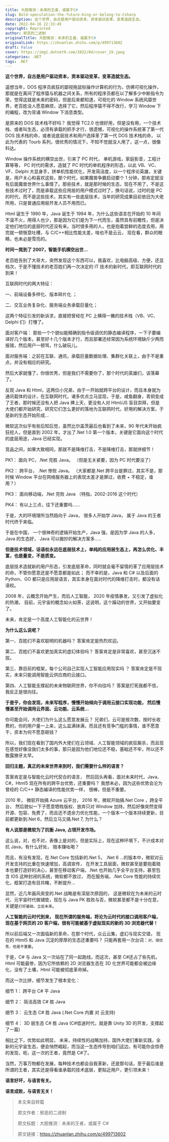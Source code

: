```yaml
---
title: 大胆推测：未来的王者，或属于C#
slug: Bold-speculation-the-future-king-or-belong-to-Csharp
description: 这个世界，自古是用户驱动资本，资本驱动变革，变革造就生态。
date: 2022-04-16 22:33:45
copyright: Reprinted
author: 邪恶的二进制
originalTitle: 大胆推测：未来的王者，或属于C#
originalLink: https://zhuanlan.zhihu.com/p/499713602
draft: False
cover: https://img1.dotnet9.com/2022/04/cover_19.jpeg
categories: .NET
tags: .NET
---
```


**这个世界，自古是用户驱动资本，资本驱动变革，变革造就生态。**

遥想当年，DOS 程序员疯狂的鄙视拖鼠标操作计算机的行为，仿佛可视化操作， 那就是在离间了程序猿与机器之间关系，所有的程序员都在以了解多少中断指令为荣，觉得这就是未来的密码，但是后来都知道，可视化的 Window 系统风靡世界，老百姓没人愿意麻烦，选择了它，然后程序猿不得不改行，学习 Window 下的编程，改为背诵 Window 下消息类型。

是原来的 DOS 技术栈不好吗？ 我觉得 TC2.0 也很好用，但是没有用，一个技术栈、或者叫生态，必须有承载的抓手才行，很遗憾，可视化的操作系统革了第一代 DOS 技术栈的命，或者说底层技术和用户选择革了第一代 DOS 技术栈的命， 以此为代表的 Tourb 系列，很优秀的情况下，不知不觉就没人用了，这一点，很像科达。

Window 操作系统的横空出世，引来了 PC 时代， 单机游戏，家庭影音，工程计算等等， PC 时代的需求，造就了 PC 时代的单机程序的形态，以此 VB、VC、VF、Delphi 大显身手，拼单机性能优化，开发简洁度，以一个程序论英雄，关键是，用户关心和喜欢这些，那个时代，如果魔兽争霸启动要个 1 分钟，那肯定就没有后面魔兽世界什么事情了。那些技术，就是那时候的生态，现在不用了，不是这些技术过时了，而是承载这些应用层的用户模式过时了，换句话说，过时的是 PC 的时代，而不是这些技术，其实有一些底层技术，当年的研究成果目前依旧为大佬所用，只是普通应用层开发人员不用而已。

Html 诞生于 1990 年，Java 诞生于 1994 年，为什么这些语言在开始的 10 年间不温不火，用得人也少，那是因为它们是为下一代而生，虽然具有前瞻性，但是决定他们地位的底层时代还没有来。当时很多用的人，也是抱着尝鲜的态度去用，用完就一顿惬意吐槽，与 C/C++相比性能太差，啥也不是云云， 现在看，群众的眼睛，也未必是雪亮的。

**时间一晃到了 2007，智能手机横空出世...**

老百姓告别了大哥大，突然发现这个东西可以，我喜欢，比电脑高级、方便，还显档次，于是不懂技术的老百姓们再一次决定的 IT 技术的新时代，即互联网时代的到来！

互联网时代的两大特征：

一、前端设备多样化、版本碎片化 ；

二、交互业务复杂化、服务端业务承载巨量化；

这两个特征引发的新诉求，直接把曾经在 PC 上横得一撇的技术栈（VB、VC、Delphi 们）打懵了。

面对客户端： 那些一个个貌似能精确到指令级调优的静态编译程序，一下子要编译好几个版本，甚至好十几个版本才行，而且部署还经常因为系统环境缺斤少两而报错，然后用户一顿骂，什么破玩儿。

面对服务端：之前在互联、通讯，承载巨量数据处理、集群化关联上，由于不是重点，并没有相应的研究。

然后大家就懂了，你很优秀，但是我们不需要你了，那个时代的英雄们，该落幕了。

反观 Java 和 Html，这两位小兄弟，由于一开始就跨平台的设计，而且本身就为通讯载体的设计，在互联网时代，诸多优点立马显现，于是，咸鱼翻身，青铜变成了王者，那时候还没有人把 Java 捧上天，更没有人对 Html/JS 盲目崇拜，但是大佬们都开始研究，研究它们怎么更好的落地为互联网时代，好用的解决方案，于是新的生态开始形成...

微软这次似乎有些后知后觉，虽然比尔盖茨最后也看到了未来，90 年代末开始疯狂挖人，但是直到 2002 年，才出了.Net 1.0 第一个版本，关键是它面向这个时代的底层用途，Java 已经实现。

竞品之间，如果大致相同，那就不是降维打击，不是降维打击，那就拼细节！

PK1： 面向 PC，.Net 完胜 Java。 （但是无关紧要，因为 PC 时代要没了）

PK2： 跨平台， .Net 惨败 Java。 （大家都是.Net 跨平台是罪过，其实不是，那时候 Window 平台在网络服务器上的表现太差才是罪过，收费 + 不稳定，谁用？）

PK3： 面向移动端，.Net 完败 Java （特指，2002-2016 这个时代）

PK4： 有以上三点，往下还重要吗......

于是，大的环境理所当然趋向于 Java， 很多人开始学 Java， 属于 Java 的王者时代终于来临。

于是在中国， 一个很神奇的逻辑开始生产，Java 强，是因为学 Java 的人多，Java 的生态好， Java 可以搬抄的解决方案多.....

**但是技术领域，话语权永远在底层技术上，单纯的应用层生态上，再怎么优化、丰富，也是量变，不是质变。**

底层技术造就新的用户形态，引发底层革命，同时就会毫不留情的革了应用层技术的命，不管你愿意还是不愿意都是如此； 而不幸的是，Java 和 C# 以及后面的 Python、GO 都只是应用层语言，其实本身在面对时代的降维打击时，都没有话语权。

2008 年，云概念开始产生，而后人工智能， 2020 年疫情暴发，又引发了虚拟化的热潮， 目前，元宇宙的概念如火如荼，这说明，这个躁动的世界，又开始要变了。

未来，肯定是一个高度人工智能化的云世界！

**为什么这么说呢？**

第一、百姓们不喜欢聪明的机器吗？ 答案肯定是热烈欢迎。

第二、百姓们不喜欢更加真实的虚幻体验吗？ 答案肯定是非常喜欢，甚至沉迷不拔。

第三、靠目前的框架，每个公司自己实现人工智能应用现实吗 ？ 答案肯定是不现实，未来只能调用智能云供应商的云接口。

第四、人工智能支撑起的未来物联网世界，你不向往吗？ 答案是打死我都不信，我反正是很向往。

**于是乎，你会发现，未来写程序，慢慢开始倾向于调用云接口实现功能， 然后慢慢甚至开始调用云界面、云功能、云系统...**

你可能会问，大佬们为什么这么愿意发展云？ 兄弟们，云可是按次数、按时长收费的，你的用户量一上来，这么盆满钵满，而且还有竞争门槛的事情，谁不愿意干，资本为何不愿意砸钱？

所以，我们现在看到了国内外大佬们在云领域、人工智能领域的疯狂厮杀，而且现在感觉好像没我们太多的事，那只是因为他们地位还不稳，基础还不牢，所以还不敢露獠牙太早。

**回归主题，真正的未来世界来到时，我们需要什么样的语言？**

答案肯定是与智能化云时代契合的语言， 然后回头再看，面对未来时代，Java、C#，Html5 现在所有的跨平台优势，还重要吗？ 我想未必，因为这些优势会沦为曾经的 C/C++ 静态编译的性能优势一样， 很棒，但是不重要。

2010 年， 微软开始搞 Azure 云平台， 2016 年，微软开始搞.Net Core ，跨全平台， 然后貌似一下子愿意牺牲版权、放弃只对 Window 加持，然后好像突然变得开源、包容、免费了，而且还不遗余力优化性能，一个版本一个版本持续更新，目前都更新到.Net 6，然后立马又搞.Net 7, 为什么？

**有人说那是微软为了抗衡 Java, 占领开发市场。**

这么说，对，也不对，表像上是对的，但是实际上，现在这种环境下，不计成本对抗 Java，有什么好处， 赔本赚吆喝？

而且，有没有发现，在.Net Core 包括新的.Net 5， .Net 6 ...的版本中，微软对云开发支持的比重在快速增加，高调宣传， 在开发工具层面，微软甚至是要抱着赔本也要打造好的决心，甚至在移动客户端，.Net 也开始几乎全平台支持，甚至包含 IOS 这种封闭的系统，微软都不放过， 而在服务端，.Net Core 性能的持续优化，框架打造有目共睹，不断提升...

显然，近几年画风突变的.Net 战略是有深层次原因的， 这是微软在为未来的云时代、元宇宙时代做铺垫，现在与 Java PK 胜败与否，微软甚至都不是十分在意，关键是`打好基础，立足未来`。

**人工智能的云时代到来， 现在所谓的服务端，将沦为云时代的接口调用客户端， 现在基于网页的 2D 客户端，很有可能被基于虚拟现实的新的 3D 浏览器代替！**

所以前后端又一次面临新的革命，在那个时代，众云云集，虚幻与现实交错， 现在的 Html5 和 Java 沉淀的厚厚的生态还重要吗？ 只能再套用一次台词：`对，很优秀，但是不重要`。

于是，C# 与 Java 又一次站在了同一起跑线，而这次，甚至 C#还占了些先机，Html 可能最惨，因为它所依赖的 2D 浏览器生态在 3D 化世界可能都会被边缘化，没有了土壤，Html 可能被彻底革命掉。

而这一次比拼，细节发生了根本变化：

细节 1： 跨平台 C# 平 Java

细节 2： 简洁高效 C# 胜 Java

细节 3： 云生态 C# 胜 Java (.Net Core 内置 对 云支持)

细节 4： 3D 层生态 C# 胜 Java (C#低迷时代，就是靠 Unity 3D 的开发，支撑起了一篇)

相比之下，优势如此明显， 未来，持续性的战略加持，国外大佬们重新实践，全新的元宇宙生态，便会悄然崛起，而当这一生态传导到咱们这边，有可能你会惊奇的发现，呃，这一次的王者，竟然是 C#了。

当然，万事万物都在发展，每种技术也都会自我革新，还是那句话，至于最后谁是所谓的王者，其实还是得看谁承载的技术底层，更贴近用户，更引领未来！

**语言好坏，与语言有关。**

**语言成败，与语言无关！**

> 本文来自转载
>
> 原文作者：邪恶的二进制
>
> 原文标题：大胆推测：未来的王者，或属于 C#
>
> 原文链接：https://zhuanlan.zhihu.com/p/499713602
